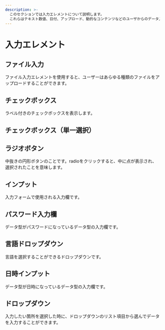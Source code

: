 ```yaml
---
description: >-
  このセクションでは入力エレメントについて説明します。
  これらはテキスト数値、日付、アップロード、動的なコンテンツなどのユーザからのデータ入力を受け入れる要素です。
---
```


# 入力エレメント

## ファイル入力

ファイル入力エレメントを使用すると、ユーザーはあらゆる種類のファイルをアップロードすることができます。

## チェックボックス

ラベル付きのチェックボックスを表示します。

## チェックボックス（単一選択）







## ラジオボタン

中抜きの円形ボタンのことです。radioをクリックすると、中に点が表示され、選択されたことを意味します。

## インプット

入力フォームで使用される入力欄です。

## パスワード入力欄

データ型がパスワードになっているデータ型の入力欄です。

## 言語ドロップダウン

言語を選択することができるドロップダウンです。

## 日時インプット

データ型が日時になっているデータ型の入力欄です。

## ドロップダウン

入力したい箇所を選択した時に、ドロップダウンのリスト項目から選んでデータを入力することができます。



